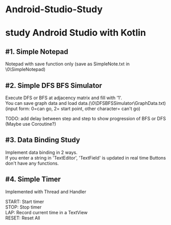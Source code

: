# Android-Studio-Study
study Android Studio with Kotlin
=====================================================
#1. Simple Notepad 
--------------------------------------
Notepad with save function only (save as SimpleNote.txt in \0\SimpleNotepad)  

#2. Simple DFS BFS Simulator  
--------------------------------------
Execute DFS or BFS at adjacency matrix and fill with '1'.  
You can save graph data and load data.(\0\DFSBFSSimulator\GraphData.txt)  
(input form: 0=can go, 2= start point, other character= can't go)  
  
  
TODO: add delay between step and step to show progression of BFS or DFS  
(Maybe use Coroutine?)

#3. Data Binding Study
--------------------------------------
Implement data binding in 2 ways.  
If you enter a string in 'TextEditor', 'TextField' is updated  in real time
Buttons don't have any functions.  

#4. Simple Timer
--------------------------------------
Implemented with Thread and Handler  

START: Start timer  
STOP: Stop timer  
LAP: Record current time in a TextView  
RESET: Reset All  

